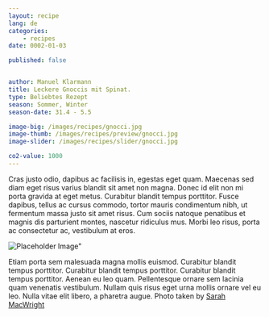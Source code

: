 ```yaml
---
layout: recipe
lang: de
categories:
    - recipes
date: 0002-01-03

published: false


author: Manuel Klarmann
title: Leckere Gnoccis mit Spinat.
type: Beliebtes Rezept
season: Sommer, Winter
season-date: 31.4 - 5.5

image-big: /images/recipes/gnocci.jpg
image-thumb: /images/recipes/preview/gnocci.jpg
image-slider: /images/recipes/slider/gnocci.jpg

co2-value: 1000
---
```


Cras justo odio, dapibus ac facilisis in, egestas eget quam. Maecenas sed diam eget risus varius blandit sit amet non magna. Donec id elit non mi porta gravida at eget metus. Curabitur blandit tempus porttitor. Fusce dapibus, tellus ac cursus commodo, tortor mauris condimentum nibh, ut fermentum massa justo sit amet risus. Cum sociis natoque penatibus et magnis dis parturient montes, nascetur ridiculus mus. Morbi leo risus, porta ac consectetur ac, vestibulum at eros.

![Placeholder Image"][2]

Etiam porta sem malesuada magna mollis euismod. Curabitur blandit tempus porttitor. Curabitur blandit tempus porttitor. Curabitur blandit tempus porttitor. Aenean eu leo quam. Pellentesque ornare sem lacinia quam venenatis vestibulum. Nullam quis risus eget urna mollis ornare vel eu leo. Nulla vitae elit libero, a pharetra augue. Photo taken by [Sarah MacWright][1]

[1]: http://sarahmacwright.com
[2]: http://placehold.it/452x150 "Placeholder Image"
